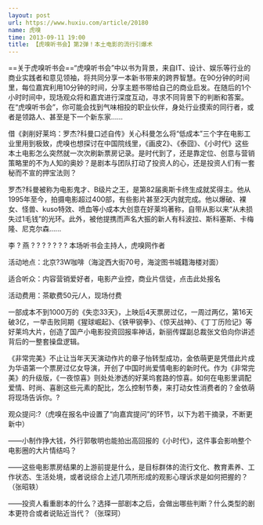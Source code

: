```yaml
---
layout: post
url: https://www.huxiu.com/article/20180
name: 虎嗅
time: 2013-09-11 19:00
title: 【虎嗅听书会】第2弹！本土电影的流行引爆术
---
```

==关于虎嗅听书会==“虎嗅听书会”中以书为背景，来自IT、设计、娱乐等行业的商业实践者和意见领袖，将共同分享一本新书带来的跨界智慧。在90分钟的时间里，每位嘉宾利用10分钟的时间，分享主题书带给自己的商业启发。在随后的1个小时时间中，现场观众将和嘉宾进行深度互动，寻求不同背景下的判断和答案。在“虎嗅听书会”，你可能会找到气味相投的职业伙伴，身处行业摸索的同行者，或者是领路人、甚至是下一个新东家……

借《剥削好莱坞：罗杰?科曼口述自传》关心科曼怎么将“低成本”三个字在电影工业里用到极致，虎嗅也想探讨在中国院线里，《画皮2》、《泰囧》、《小时代》这些本土电影怎么突然就一次次刷新票房记录。是时代到了，还是靠定位、创意与营销策略里的不为人知的奥妙？是剧本与团队打动了投资人的心，还是投资人们有一套秘而不宣的押宝法则？

罗杰?科曼被称为电影鬼才、B级片之王，是第82届奥斯卡终生成就奖得主。他从1995年至今，拍摄电影超过400部，有些影片甚至2天内就完成。他以爆破、裸女、怪兽、kuso特效、喷血等小成本大创意在好莱坞著称，自带从影以来“从未损失过1毛钱”的光环。此外，被他提携而声名大振的新人有科波拉、斯科塞斯、卡梅隆、尼克尔森......

李 ? 燕 ? ? ? ? ? ? ? 本场听书会主持人，虎嗅网作者

活动地点：北京?3W咖啡（海淀西大街70号，海淀图书城籍海楼对面）

适合听众：内容营销爱好者，电影产业控，商业片信徒，点击此处报名

活动费用：茶歇费50元/人，现场付费

一部成本不到1000万的《失恋33天》，上映后4天票房过亿，一周过两亿，第16天破3亿，一举击败同期《猩球崛起》、《铁甲钢拳》、《惊天战神》、《丁丁历险记》等好莱坞大片，创造了国产小电影投资回报率神话，新丽传媒副总裁张文伯向你讲述背后的一整套操盘逻辑。　

《非常完美》不止让当年天天演动作片的章子怡转型成功，金依萌更是凭借此片成为华语第一个票房过亿女导演，开创了中国时尚爱情电影的新时代。作为《非常完美》的升级版，《一夜惊喜》则处处渗透的好莱坞套路的惊喜。如何在电影里调配爱情、时尚、喜剧这些元素的配比，怎么控制节奏，来打动女性消费者的？金依萌将现场告诉你。?

观众提问:?（虎嗅在报名中设置了“向嘉宾提问”的环节，以下为若干摘录，不断更新中）

——小制作挣大钱，外行郭敬明也能拍出高回报的《小时代》，这件事会影响整个电影圈的大片情结吗？

——这些电影票房结果的上游前提是什么，是目标群体的流行文化、教育素养、工作状态、生活处境，或者说综合上述几项所形成的观影心理诉求是如何把握的？（张昭轶）

——投资人看重剧本的什么？选择一部剧本之后，会做出哪些判断？什么类型的剧本更符合或者说贴近当代？（张琛珂）

